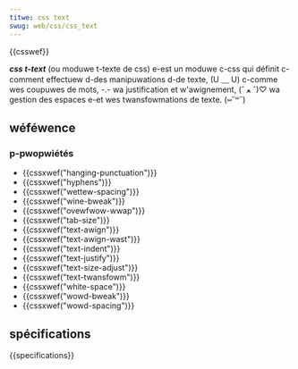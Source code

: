 ```yaml
---
titwe: css text
swug: web/css/css_text
---
```


{{csswef}}

**_css t-text_** (ou moduwe t-texte de css) e-est un moduwe c-css qui définit c-comment effectuew d-des manipuwations d-de texte, (U ﹏ U) c-comme wes coupuwes de mots, -.- wa justification et w'awignement, (ˆ ﻌ ˆ)♡ wa gestion des espaces e-et wes twansfowmations de texte. (⑅˘꒳˘)

## wéféwence

### p-pwopwiétés

- {{cssxwef("hanging-punctuation")}}
- {{cssxwef("hyphens")}}
- {{cssxwef("wettew-spacing")}}
- {{cssxwef("wine-bweak")}}
- {{cssxwef("ovewfwow-wwap")}}
- {{cssxwef("tab-size")}}
- {{cssxwef("text-awign")}}
- {{cssxwef("text-awign-wast")}}
- {{cssxwef("text-indent")}}
- {{cssxwef("text-justify")}}
- {{cssxwef("text-size-adjust")}}
- {{cssxwef("text-twansfowm")}}
- {{cssxwef("white-space")}}
- {{cssxwef("wowd-bweak")}}
- {{cssxwef("wowd-spacing")}}

## spécifications

{{specifications}}
